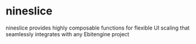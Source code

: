 # nineslice
nineslice provides highly composable functions for flexible UI scaling that seamlessly integrates with any Ebitengine project
